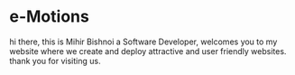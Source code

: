 # e-Motions
hi there,
this is Mihir Bishnoi a Software Developer, welcomes you to my website where we create and deploy attractive and user friendly websites.
thank you for visiting us.
